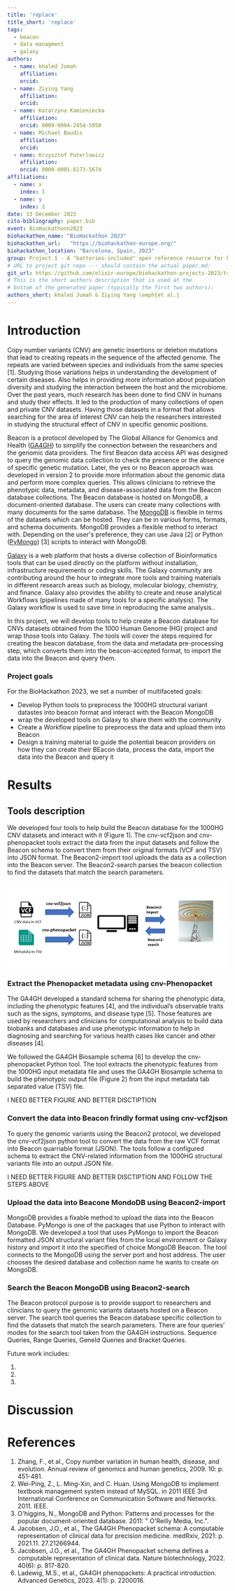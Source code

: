 ```yaml
---
title: 'replace'
title_short: 'replace'
tags:
  - beacon
  - data managment
  - galaxy
authors:
  - name: khaled Jumah
    affiliation: 
    orcid: 
  - name: Ziying Yang
    affiliation: 
    orcid: 
  - name: Katarzyna Kamieniecka
    affiliation: 
    orcid: 0009-0004-2454-5950
  - name: Michael Baudis
    affiliation: 
    orcid: 
  - name: Krzysztof Poterlowicz
    affiliation: 
    orcid: 0000-0001-6173-5674
affiliations:
  - name: x
    index: 1
  - name: y
    index: 2
date: 13 December 2023
cito-bibliography: paper.bib
event: BioHackathonn2023
biohackathon_name: "BioHackathon 2023"
biohackathon_url:   "https://biohackathon-europe.org/"
biohackathon_location: "Barcelona, Spain, 2023"
group: Project 1 - A "batteries-included" open reference resource for human genomic copy number variants (CNV)
# URL to project git repo --- should contain the actual paper.md:
git_url: https://github.com/elixir-europe/biohackathon-projects-2023/tree/main/1
# This is the short authors description that is used at the
# bottom of the generated paper (typically the first two authors):
authors_short: khaled Jumah & Ziying Yang \emph{et al.}
---
```


<!--

The paper.md, bibtex and figure file can be found in this repo:

  https://github.com/journal-of-research-objects/Example-BioHackrXiv-Paper

To modify, please clone the repo. You can generate PDF of the paper by
pasting above link (or yours) in

  http://biohackrxiv.genenetwork.org/

-->

# Introduction

Copy number variants (CNV) are genetic insertions or deletion mutations that lead to creating repeats in the sequence of the affected genome. 
The repeats are varied between species and individuals from the same species [1]. Studying those variations helps in understanding the development 
of certain diseases. Also helps in providing more information about population diversity and studying the interaction between the host and the microbiome. 
Over the past years, much research has been done to find CNV in humans and study their effects. It led to the production of many collections 
of open and private CNV datasets. Having those datasets in a format that allows searching for the area of interest CNV can help the researchers 
interested in studying the structural effect of CNV in specific genomic positions. 

Beacon is a protocol developed by The Global Alliance for Genomics and Health ([GA4GH](https://www.ga4gh.org/)) to simplify the connection between the researchers and the genomic data providers. 
The first Beacon data access API was designed to query the genomic data collection to check the presence or the absence of specific genetic mutation. 
Later, the yes or no Beacon approach was developed in version 2 to provide more information about the genomic data and perform more complex queries. This allows 
clinicians to retrieve the phenotypic data, metadata, and disease-associated data from the Beacon database collections. The Beacon database is hosted on MongoDB, 
a document-oriented database. The users can create many collections with many documents for the same database. The [MongoDB](https://www.mongodb.com/) is flexible in terms of the datasets 
which can be hosted. They can be in various forms, formats, and schema documents. MongoDB provides a flexible method to interact with. Depending on the user's preference, 
they can use Java [2] or Python ([PyMongo](https://pymongo.readthedocs.io/en/stable/index.html)) [3] scripts to interact with MongoDB. 

[Galaxy](https://usegalaxy.org/) is a web platform that hosts a diverse collection of Bioinformatics tools that can be used directly on the platform without installation, 
infrastructure requirements or coding skills. The Galaxy community are contributing around the hour to integrate more tools and training materials 
in different research areas such as biology, molecular biology, chemistry, and finance. Galaxy also provides the ability to create and reuse analytical Workflows 
(pipelines made of many tools for a specific analysis). The Galaxy workflow is used to save time in reproducing the same analysis..  

In this project, we will develop tools to help create a Beacon database for CNVs datasets obtained from the 1000 Human Genome (HG) project and wrap those tools into Galaxy. 
The tools will cover the steps required for creating the beacon database, from the data and metadata pre-processing step, which converts them into the beacon-accepted format, 
to import the data into the Beacon and query them.

### Project goals

For the BioHackathon 2023, we set a number of multifaceted goals:

- Develop Python tools to preprocess the 1000HG structural variant datastes into beacon format and interact with the Beacon MongoDB
- wrap the developed tools on Galaxy to share them with the community
- Create a Workflow pipeline to preprocess the data and upload them into Beacon
- Design a training material to guide the potential beacon providers on how they can create their BEacon data, process the data, import the data into the Beacon and query it



# Results

## Tools description 

We developed four tools to help build the Beacon database for the 1000HG CNV datasets and interact with it (Figure 1). 
The cnv-vcf2json and cnv-phenopacket tools extract the data from the input datasets and follow the Beacon schema to convert 
them from their original formats (VCF and TSV) into JSON format. The Beacon2-import tool uploads the data as a collection into 
the Beacon server. The Beacon2-search parses the beacon collection to find the datasets that match the search parameters.  

![The tools pipeline for data pre-processing and Beacon interaction. \label{fig}](./beacon-tools.png)



### Extract the Phenopacket metadata using cnv-Phenopacket

<!--
    State the problem you worked on
    Give the state-of-the art/plan
    Describe what you have done/results starting with The working group created...
    Write a conclusion
    Write up any future work
-->

The GA4GH developed a standard schema for sharing the phenotypic data, including the phenotypic features [4],
and the individual’s observable traits such as the signs, symptoms, and disease type [5]. Those features are 
used by researchers and clinicians for computational analysis to build data biobanks and databases and use phenotypic 
information to help in diagnosing and searching for various health cases like cancer and other diseases [4]. 
 
We followed the GA4GH Biosample schema [6] to develop the cnv-phenopacket Python tool. The tool extracts the phenotypic features
from the 1000HG input metadata file and uses the GA4GH Biosample schema to build the phenotypic output file (Figure 2) from the input metadata tab separated value (TSV) file.

I NEED BETTER FIGURE AND BETTER DISCTIPTION


### Convert the data into Beacon frindly format using cnv-vcf2json 

<!--
    State the problem you worked on
    Give the state-of-the art/plan
    Describe what you have done/results starting with The working group created...
    Write a conclusion
    Write up any future work
-->

To query the genomic variants using the Beacon2 protocol, we developed the cnv-vcf2json python tool to convert the data from the
raw VCF format into Beacon quarriable format (JSON). The tools follow a configured schema to extract the CNV-related information 
from the 1000HG structural variants file into an output JSON file.


I NEED BETTER FIGURE AND BETTER DISCTIPTION AND FOLLOW THE STEPS ABOVE

###  Upload the data into Beacone MondoDB using Beacon2-import

<!--
    State the problem you worked on
    Give the state-of-the art/plan
    Describe what you have done/results starting with The working group created...
    Write a conclusion
    Write up any future work

* Remote member Nada Amin, Chris Mungall, Deepak Unni, Will Byrd

-->

MongoDB provides a fixable method to upload the data into the Beacon Database. PyMongo is one of the packages that use Python to interact with MongoDB. 
We developed a tool that uses PyMongo to import the Beacon formatted JSON structural variant files from the local environment or Galaxy history and 
import it into the specified of choice MongoDB Beacon. The tool connects to the MongoDB using the server port and host address. The user chooses the 
desired database and collection name he wants to create on MongoDB.

###  Search the Beacon MongoDB using Beacon2-search

<!--
    State the problem you worked on
    Give the state-of-the art/plan
    Describe what you have done/results starting with The working group created...
    Write a conclusion
    Write up any future work

* Remote member Nada Amin, Chris Mungall, Deepak Unni, Will Byrd

-->

The Beacon protocol purpose is to provide support to researchers and clinicians to query the genomic variants datasets hosted on a Beacon server. 
The search tool queries the Beacon database specific collection to find the datasets that match the search parameters.  There are four queries’ modes 
for the search tool taken from the GA4GH instructions. Sequence Queries, Range Queries, GeneId Queries and Bracket Queries.

Future work includes:

1. 
2. 
3. 

# Discussion



# References

1. Zhang, F., et al., Copy number variation in human health, disease, and evolution. Annual review of genomics and human genetics, 2009. 10: p. 451-481.
2. Wei-Ping, Z., L. Ming-Xin, and C. Huan. Using MongoDB to implement textbook management system instead of MySQL. in 2011 IEEE 3rd International Conference on Communication Software and Networks. 2011. IEEE.
3. O'higgins, N., MongoDB and Python: Patterns and processes for the popular document-oriented database. 2011: " O'Reilly Media, Inc.".
4. Jacobsen, J.O., et al., The GA4GH Phenopacket schema: A computable representation of clinical data for precision medicine. medRxiv, 2021: p. 2021.11. 27.21266944.
5. Jacobsen, J.O., et al., The GA4GH Phenopacket schema defines a computable representation of clinical data. Nature biotechnology, 2022. 40(6): p. 817-820.
6. Ladewig, M.S., et al., GA4GH phenopackets: A practical introduction. Advanced Genetics, 2023. 4(1): p. 2200016.


